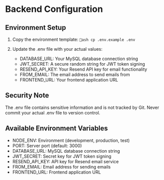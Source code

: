 ﻿# Backend Configuration

## Environment Setup

1. Copy the environment template:
   `ash
   cp .env.example .env
   `

2. Update the .env file with your actual values:
   - DATABASE_URL: Your MySQL database connection string
   - JWT_SECRET: A secure random string for JWT token signing
   - RESEND_API_KEY: Your Resend API key for email functionality
   - FROM_EMAIL: The email address to send emails from
   - FRONTEND_URL: Your frontend application URL

## Security Note

The .env file contains sensitive information and is not tracked by Git. 
Never commit your actual .env file to version control.

## Available Environment Variables

- NODE_ENV: Environment (development, production, test)
- PORT: Server port (default: 3000)
- DATABASE_URL: MySQL database connection string
- JWT_SECRET: Secret key for JWT token signing
- RESEND_API_KEY: API key for Resend email service
- FROM_EMAIL: Email address for sending emails
- FRONTEND_URL: Frontend application URL
